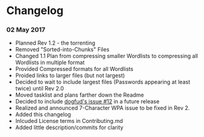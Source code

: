 # Changelog

### 02 May 2017
* Planned Rev 1.2 - the torrenting
* Removed "Sorted-into-Chunks" Files
* Changed 1.1 Plan from compressing smaller Wordlists to compressing all Wordlists in multiple format
* Provided Compressed formats for all Wordlists
* Proided links to larger files (but not largest)
* Decided to wait to include largest files (Passwords appearing at least twice) until Rev 2.0
* Moved tasklist and plans farther down the Readme
* Decided to include [dogfud's issue #12](https://github.com/berzerk0/Probable-Wordlists/issues/12) in a future release
* Realized and announced 7-Character WPA issue to be fixed in Rev 2.
* Added this changelog
* Inlcuded License terms in Contributing.md
* Added little description/commits for clarity

